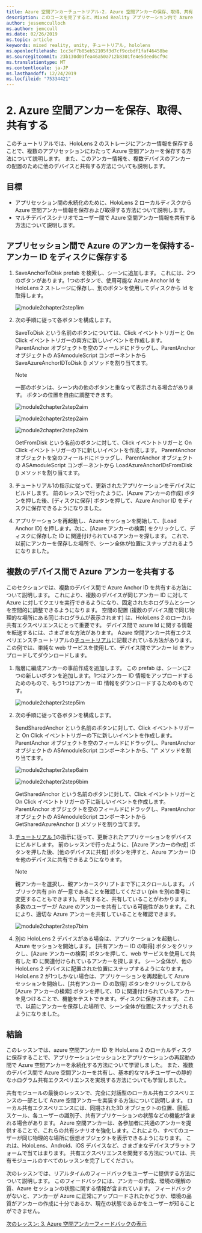 ```yaml
---
title: Azure 空間アンカーチュートリアル-2. Azure 空間アンカーの保存、取得、共有
description: このコースを完了すると、Mixed Reality アプリケーション内で Azure 顔認識を実装する方法を学習することができます。
author: jessemcculloch
ms.author: jemccull
ms.date: 02/26/2019
ms.topic: article
keywords: mixed reality, unity, チュートリアル, hololens
ms.openlocfilehash: 1cc3ef7b85eb52105f3d7cf9ccbdf1faf46458be
ms.sourcegitcommit: 23b130d03fea46a50a712b8301fe4e5deed6cf9c
ms.translationtype: MT
ms.contentlocale: ja-JP
ms.lasthandoff: 12/24/2019
ms.locfileid: "75334421"
---
```

# <a name="2-saving-retrieving-and-sharing-azure-spatial-anchors"></a>2. Azure 空間アンカーを保存、取得、共有する

このチュートリアルでは、HoloLens 2 のストレージにアンカー情報を保存することで、複数のアプリセッションにわたって Azure 空間アンカーを保存する方法について説明します。 また、このアンカー情報を、複数デバイスのアンカーの配置のために他のデバイスと共有する方法についても説明します。

## <a name="objectives"></a>目標

* アプリセッション間の永続化のために、HoloLens 2 ローカルディスクから Azure 空間アンカー情報を保存および取得する方法について説明します。
* マルチデバイスシナリオでユーザー間で Azure 空間アンカー情報を共有する方法について説明します。

## <a name="persist-azure-anchors-between-app-sessions---save-anchor-id-to-disk"></a>アプリセッション間で Azure のアンカーを保持する-アンカー ID をディスクに保存する

1. SaveAnchorToDisk prefab を検索し、シーンに追加します。 これには、2つのボタンがあります。1つのボタンで、使用可能な Azure Anchor Id を HoloLens 2 ストレージに保存し、別のボタンを使用してディスクから Id を取得します。

    ![module2chapter2step1im](images/module2chapter2step1im.PNG)

2. 次の手順に従って各ボタンを構成します。

    SaveToDisk という名前のボタンについては、Click イベントトリガーと On Click イベントトリガーの両方に新しいイベントを作成します。 ParentAnchor オブジェクトを空のフィールドにドラッグし、ParentAnchor オブジェクトの ASAmoduleScript コンポーネントから SaveAzureAnchorIDToDisk () メソッドを割り当てます。

    >[!NOTE]
    >一部のボタンは、シーン内の他のボタンと重なって表示される場合があります。 ボタンの位置を自由に調整できます。

    ![module2chapter2step2aim](images/module2chapter2step2aim.PNG)

    ![module2chapter2step2aim](images/module2chapter2step2bim.PNG)

    ![module2chapter2step2aim](images/module2chapter2step2cim.PNG)

    GetFromDisk という名前のボタンに対して、Click イベントトリガーと On Click イベントトリガーの下に新しいイベントを作成します。 ParentAnchor オブジェクトを空のフィールドにドラッグし、ParentAnchor オブジェクトの ASAmoduleScript コンポーネントから LoadAzureAnchorIDsFromDisk () メソッドを割り当てます。

3. チュートリアル1の指示に従って、更新されたアプリケーションをデバイスにビルドします。 前のレッスンで行ったように、[Azure アンカーの作成] ボタンを押した後、[ディスクに保存] ボタンを押して、Azure Anchor ID をディスクに保存できるようになりました。

4. アプリケーションを再起動し、Azure セッションを開始して、[Load Anchor ID] を押します。次に、[Azure アンカーの検索] をクリックして、ディスクに保存した ID に関連付けられているアンカーを探します。 これで、以前にアンカーを保存した場所で、シーン全体が位置にスナップされるようになりました。

## <a name="share-azure-anchors-between-multiple-devices"></a>複数のデバイス間で Azure アンカーを共有する

このセクションでは、複数のデバイス間で Azure Anchor ID を共有する方法について説明します。 これにより、複数のデバイスが同じアンカー ID に対して Azure に対してクエリを実行できるようになり、固定されたホログラムとシーンを空間的に調整できるようになります。 空間の配置 (複数のデバイス間で同じ物理的な場所にある同じホログラムが表示されます) は、HoloLens 2 のローカル共有エクスペリエンスにとって重要です。 デバイス間で azure Id に関する情報を転送するには、さまざまな方法があります。 Azure 空間アンカー共有エクスペリエンスチュートリアルの[チュートリアル](mrlearning-sharing(photon)-ch1.md)に記載されている方法があります。 この例では、単純な web サービスを使用して、デバイス間でアンカー Id をアップロードしてダウンロードします。

1. 階層に編成アンカーの事前作成を追加します。 この prefab は、シーンに2つの新しいボタンを追加します。1つはアンカー ID 情報をアップロードするためのもので、もう1つはアンカー ID 情報をダウンロードするためのものです。

    ![module2chapter2step5im](images/module2chapter2step5im.PNG)

2. 次の手順に従って各ボタンを構成します。

    SendSharedAnchor という名前のボタンに対して、Click イベントトリガーと On Click イベントトリガーの下に新しいイベントを作成します。 ParentAnchor オブジェクトを空のフィールドにドラッグし、ParentAnchor オブジェクトの ASAmoduleScript コンポーネントから、"/" メソッドを割り当てます。

    ![module2chapter2step6aim](images/module2chapter2step6aim.PNG)

    ![module2chapter2step6bim](images/module2chapter2step6bim.PNG)

    GetSharedAnchor という名前のボタンに対して、Click イベントトリガーと On Click イベントトリガーの下に新しいイベントを作成します。 ParentAnchor オブジェクトを空のフィールドにドラッグし、ParentAnchor オブジェクトの ASAmoduleScript コンポーネントから GetSharedAzureAnchor () メソッドを割り当てます。

3. [チュートリアル 1](mrlearning-base-ch1.md)の指示に従って、更新されたアプリケーションをデバイスにビルドします。 前のレッスンで行ったように、[Azure アンカーの作成] ボタンを押した後、[他のデバイスに共有] ボタンを押すと、Azure アンカー ID を他のデバイスに共有できるようになります。

    >[!NOTE]
    >親アンカーを選択し、親アンカースクリプトまで下にスクロールします。 パブリック共有 pin が一意であることを確認してください (pin を別の番号に変更することもできます)。共有すると、共有していることがわかります。 多数のユーザーが Azure のアンカーを共有している可能性があります。これにより、適切な Azure アンカーを共有していることを確認できます。

    ![module2chapter2step7bim](images/module2chapter2step7bim.PNG)

4. 別の HoloLens 2 デバイスがある場合は、アプリケーションを起動し、Azure セッションを開始します。 [共有アンカー ID の取得] ボタンをクリックし、[Azure アンカーの検索] ボタンを押して、web サービスを使用して共有した ID に関連付けられているアンカーを探します。 シーン全体が、他の HoloLens 2 デバイスに配置された位置にスナップするようになります。 HoloLens 2 が1つしかない場合は、アプリケーションを再起動して Azure セッションを開始し、[共有アンカー ID の取得] ボタンをクリックしてから [Azure アンカーの検索] ボタンを押して、ID に関連付けられているアンカーを見つけることで、機能をテストできます。ディスクに保存されます。 これで、以前にアンカーを保存した場所で、シーン全体が位置にスナップされるようになりました。

## <a name="congratulations"></a>結論

このレッスンでは、azure 空間アンカー ID を HoloLens 2 のローカルディスクに保存することで、アプリケーションセッションとアプリケーションの再起動の間で Azure 空間アンカーを永続化する方法について学習しました。 また、複数のデバイス間で Azure 空間アンカーを共有し、基本的なマルチユーザーの静的なホログラム共有エクスペリエンスを実現する方法についても学習しました。

共有モジュールの最後のレッスンで、完全に対話型のローカル共有エクスペリエンスの一部として Azure 空間アンカーを実装する方法について説明します。 ローカル共有エクスペリエンスには、同期された3D オブジェクトの位置、回転、スケール、各ユーザーの識別子、共有アプリケーションの状態などの機能が含まれる場合があります。 Azure 空間アンカーは、各参加者に共通のアンカーを提供することで、これらの共有シナリオを強化します。これにより、すべてのユーザーが同じ物理的な場所に仮想オブジェクトを表示できるようになります。 これは、HoloLens、Android、iOS デバイスなど、さまざまなデバイスプラットフォームで当てはまります。 共有エクスペリエンスを開発する方法については、共有モジュールのすべてのレッスンを完了してください。

次のレッスンでは、リアルタイムのフィードバックをユーザーに提供する方法について説明します。 このフィードバックには、アンカーの作成、環境の理解の質、Azure セッションの状態に関する情報が含まれています。 フィードバックがないと、アンカーが Azure に正常にアップロードされたかどうか、環境の品質がアンカーの作成に十分であるか、現在の状態であるかをユーザーが知ることができません。

[次のレッスン: 3. Azure 空間アンカーフィードバックの表示](mrlearning-asa-ch3.md)
